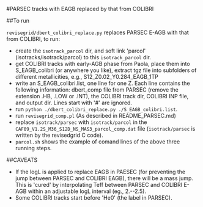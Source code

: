 #PARSEC tracks with EAGB replaced by that from COLIBRI

##To run

`revisegrid/dbert_colibri_replace.py` replaces PARSEC E-AGB with that from COLIBRI, to run:
* create the `isotrack_parcol` dir, and soft link 'parcol' (isotracks/isotrack/parcol) to this `isotrack_parcol` dir.
* get COLIBRI tracks with early-AGB phase from Paola, place them into S_EAGB_colibri (or anywhere you like), extract tgz file into subfolders of different metallicities, e.g., S12_Z0.02_Y0.284_EAGB_1TP
* write an S_EAGB_colibri.list, one line for one Z. Each line contains the following information: dbert_comp file from PARSEC (remove the extension .HB, .LOW or .INT), the COLIBRI track dir, COLIBRI INP file, and output dir. Lines start with '#' are ignored.
* run ```python ./dbert_colibri_replace.py ./S_EAGB_colibri.list```.
* run `revisegrid_comp.pl` (As described in README_PARSEC.md)
* replace `isotrack/parsec` with `isotrack/parcol` in the `CAF09_V1.2S_M36_S12D_NS_MAS3_parcol_comp.dat` file (`isotrack/parsec` is written by the revisedgrid C code).
* `parcol.sh` shows the example of comand lines of the above three running steps.


##CAVEATS

* If the logL is applied to replace EAGB in PAESEC (for preventing the jump between PARSEC and COLIBRI EAGB), there will be a mass jump. This is 'cured' by interpolating Teff between PARSEC and COLIBRI E-AGB within an adjustable logL interval (eg., 2.--2.5).
* Some COLIBRI tracks start before 'He0' (the label in PARSEC).
